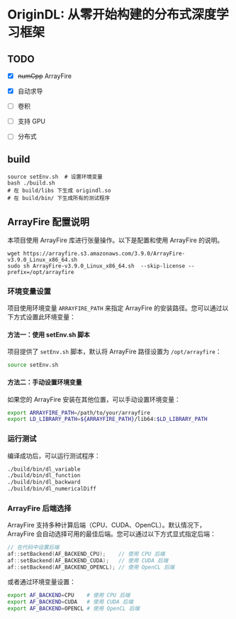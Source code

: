 # OriginDL: 从零开始构建的分布式深度学习框架

## TODO
     
- [x] ~~numCpp~~ ArrayFire

- [x] 自动求导
- [ ] 卷积
- [ ] 支持 GPU
- [ ] 分布式

## build
```shell
source setEnv.sh  # 设置环境变量
bash ./build.sh
# 在 build/libs 下生成 origindl.so
# 在 build/bin/ 下生成所有的测试程序
```

## ArrayFire 配置说明

本项目使用 ArrayFire 库进行张量操作。以下是配置和使用 ArrayFire 的说明。
```shell
wget https://arrayfire.s3.amazonaws.com/3.9.0/ArrayFire-v3.9.0_Linux_x86_64.sh  
sudo sh ArrayFire-v3.9.0_Linux_x86_64.sh  --skip-license --prefix=/opt/arrayfire 
```

### 环境变量设置

项目使用环境变量 `ARRAYFIRE_PATH` 来指定 ArrayFire 的安装路径。您可以通过以下方式设置此环境变量：

#### 方法一：使用 setEnv.sh 脚本

项目提供了 `setEnv.sh` 脚本，默认将 ArrayFire 路径设置为 `/opt/arrayfire`：

```bash
source setEnv.sh
```

#### 方法二：手动设置环境变量

如果您的 ArrayFire 安装在其他位置，可以手动设置环境变量：

```bash
export ARRAYFIRE_PATH=/path/to/your/arrayfire
export LD_LIBRARY_PATH=${ARRAYFIRE_PATH}/lib64:$LD_LIBRARY_PATH
```

### 运行测试

编译成功后，可以运行测试程序：

```bash
./build/bin/dl_variable
./build/bin/dl_function
./build/bin/dl_backward
./build/bin/dl_numericalDiff
```

### ArrayFire 后端选择

ArrayFire 支持多种计算后端（CPU、CUDA、OpenCL）。默认情况下，ArrayFire 会自动选择可用的最佳后端。您可以通过以下方式显式指定后端：

```cpp
// 在代码中设置后端
af::setBackend(AF_BACKEND_CPU);    // 使用 CPU 后端
af::setBackend(AF_BACKEND_CUDA);   // 使用 CUDA 后端
af::setBackend(AF_BACKEND_OPENCL); // 使用 OpenCL 后端
```

或者通过环境变量设置：

```bash
export AF_BACKEND=CPU    # 使用 CPU 后端
export AF_BACKEND=CUDA   # 使用 CUDA 后端
export AF_BACKEND=OPENCL # 使用 OpenCL 后端
```
